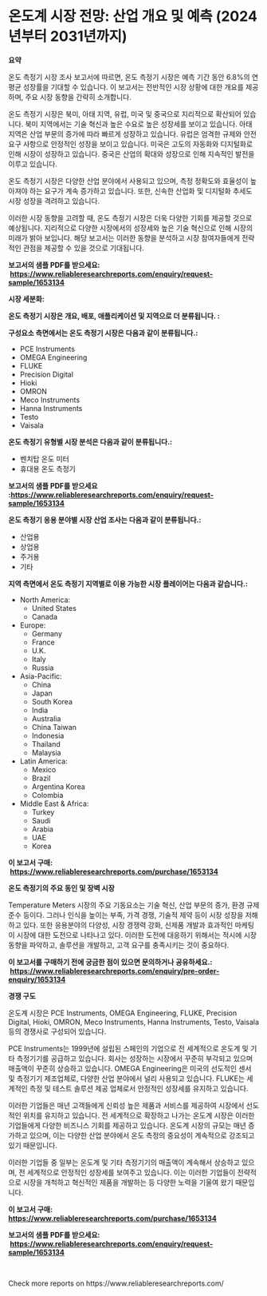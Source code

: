 <p><h1>온도계 시장 전망: 산업 개요 및 예측 (2024년부터 2031년까지)</h1></p><p><strong>요약</strong></p>
<p><p>온도 측정기 시장 조사 보고서에 따르면, 온도 측정기 시장은 예측 기간 동안 6.8%의 연평균 성장률을 기대할 수 있습니다. 이 보고서는 전반적인 시장 상황에 대한 개요를 제공하며, 주요 시장 동향을 간략히 소개합니다.</p><p>온도 측정기 시장은 북미, 아태 지역, 유럽, 미국 및 중국으로 지리적으로 확산되어 있습니다. 북미 지역에서는 기술 혁신과 높은 수요로 높은 성장세를 보이고 있습니다. 아태 지역은 산업 부문의 증가에 따라 빠르게 성장하고 있습니다. 유럽은 엄격한 규제와 안전 요구 사항으로 안정적인 성장을 보이고 있습니다. 미국은 고도의 자동화와 디지털화로 인해 시장이 성장하고 있습니다. 중국은 산업의 확대와 성장으로 인해 지속적인 발전을 이루고 있습니다.</p><p>온도 측정기 시장은 다양한 산업 분야에서 사용되고 있으며, 측정 정확도와 효율성이 높아져야 하는 요구가 계속 증가하고 있습니다. 또한, 신속한 산업화 및 디지털화 추세도 시장 성장을 격려하고 있습니다.</p><p>이러한 시장 동향을 고려할 때, 온도 측정기 시장은 더욱 다양한 기회를 제공할 것으로 예상됩니다. 지리적으로 다양한 시장에서의 성장세와 높은 기술 혁신으로 인해 시장의 미래가 밝아 보입니다. 해당 보고서는 이러한 동향을 분석하고 시장 참여자들에게 전략적인 관점을 제공할 수 있을 것으로 기대됩니다.</p></p>
<p><strong>보고서의 샘플 PDF를 받으세요: &nbsp;<a href="https://www.reliableresearchreports.com/enquiry/request-sample/1653134">https://www.reliableresearchreports.com/enquiry/request-sample/1653134</a></strong></p>
<p><strong>시장 세분화:</strong></p>
<p><strong> 온도 측정기 시장은 개요, 배포, 애플리케이션 및 지역으로 더 분류됩니다. :</strong></p>
<p><strong>구성요소 측면에서는 온도 측정기 시장은 다음과 같이 분류됩니다.:</strong></p>
<p><ul><li>PCE Instruments</li><li>OMEGA Engineering</li><li>FLUKE</li><li>Precision Digital</li><li>Hioki</li><li>OMRON</li><li>Meco Instruments</li><li>Hanna Instruments</li><li>Testo</li><li>Vaisala</li></ul></p>
<p><strong> 온도 측정기 유형별 시장 분석은 다음과 같이 분류됩니다.:</strong></p>
<p><ul><li>벤치탑 온도 미터</li><li>휴대용 온도 측정기</li></ul></p>
<p><strong>보고서의 샘플 PDF를 받으세요 :<a href="https://www.reliableresearchreports.com/enquiry/request-sample/1653134">https://www.reliableresearchreports.com/enquiry/request-sample/1653134</a></strong></p>
<p><strong> 온도 측정기 응용 분야별 시장 산업 조사는 다음과 같이 분류됩니다.:</strong></p>
<p><ul><li>산업용</li><li>상업용</li><li>주거용</li><li>기타</li></ul></p>
<p><strong>지역 측면에서 온도 측정기 지역별로 이용 가능한 시장 플레이어는 다음과 같습니다.:</strong></p>
<p><ul>
    <li>
        North America:
        <ul>
            <li>United States</li>
            <li>Canada</li>
        </ul>
    </li>
    <li>
        Europe:
        <ul>
            <li>Germany</li>
            <li>France</li>
            <li>U.K.</li>
            <li>Italy</li>
            <li>Russia</li>
        </ul>
    </li>
    <li>
        Asia-Pacific:
        <ul>
            <li>China</li>
            <li>Japan</li>
            <li>South Korea</li>
            <li>India</li>
            <li>Australia</li>
            <li>China Taiwan</li>
            <li>Indonesia</li>
            <li>Thailand</li>
            <li>Malaysia</li>
        </ul>
    </li>
    <li>
        Latin America:
        <ul>
            <li>Mexico</li>
            <li>Brazil</li>
            <li>Argentina Korea</li>
            <li>Colombia</li>
        </ul>
    </li>
    <li>
        Middle East & Africa:
        <ul>
            <li>Turkey</li>
            <li>Saudi</li>
            <li>Arabia</li>
            <li>UAE</li>
            <li>Korea</li>
        </ul>
    </li>
    </ul></p>
<p><strong>이 보고서 구매: &nbsp;<a href="https://www.reliableresearchreports.com/purchase/1653134">https://www.reliableresearchreports.com/purchase/1653134</a></strong></p>
<p><strong>온도 측정기의 주요 동인 및 장벽 시장</strong></p>
<p><p>Temperature Meters 시장의 주요 기동요소는 기술 혁신, 산업 부문의 증가, 환경 규제 준수 등이다. 그러나 인식을 높이는 부족, 가격 경쟁, 기술적 제약 등이 시장 성장을 저해하고 있다. 또한 응용분야의 다양성, 시장 경쟁력 강화, 신제품 개발과 효과적인 마케팅이 시장에 대한 도전으로 나타나고 있다. 이러한 도전에 대응하기 위해서는 적시에 시장 동향을 파악하고, 솔루션을 개발하고, 고객 요구를 충족시키는 것이 중요하다.</p></p>
<p><strong>이 보고서를 구매하기 전에 궁금한 점이 있으면 문의하거나 공유하세요.: &nbsp;<a href="https://www.reliableresearchreports.com/enquiry/pre-order-enquiry/1653134">https://www.reliableresearchreports.com/enquiry/pre-order-enquiry/1653134</a></strong></p>
<p><strong>경쟁 구도</strong></p>
<p><p>온도계 시장은 PCE Instruments, OMEGA Engineering, FLUKE, Precision Digital, Hioki, OMRON, Meco Instruments, Hanna Instruments, Testo, Vaisala 등의 경쟁사로 구성되어 있습니다. </p><p>PCE Instruments는 1999년에 설립된 스페인의 기업으로 전 세계적으로 온도계 및 기타 측정기기를 공급하고 있습니다. 회사는 성장하는 시장에서 꾸준히 부각되고 있으며 매출액이 꾸준히 상승하고 있습니다. OMEGA Engineering은 미국의 선도적인 센서 및 측정기기 제조업체로, 다양한 산업 분야에서 널리 사용되고 있습니다. FLUKE는 세계적인 측정 및 테스트 솔루션 제공 업체로서 안정적인 성장세를 유지하고 있습니다. </p><p>이러한 기업들은 매년 고객들에게 신뢰성 높은 제품과 서비스를 제공하여 시장에서 선도적인 위치를 유지하고 있습니다. 전 세계적으로 확장하고 나가는 온도계 시장은 이러한 기업들에게 다양한 비즈니스 기회를 제공하고 있습니다. 온도계 시장의 규모는 매년 증가하고 있으며, 이는 다양한 산업 분야에서 온도 측정의 중요성이 계속적으로 강조되고 있기 때문입니다. </p><p>이러한 기업들 중 일부는 온도계 및 기타 측정기기의 매출액이 계속해서 상승하고 있으며, 전 세계적으로 안정적인 성장세를 보여주고 있습니다. 이는 이러한 기업들이 전략적으로 시장을 개척하고 혁신적인 제품을 개발하는 등 다양한 노력을 기울여 왔기 때문입니다.</p></p>
<p><strong>이 보고서 구매: &nbsp; <a href="https://www.reliableresearchreports.com/purchase/1653134">https://www.reliableresearchreports.com/purchase/1653134</a></strong></p>
<p><strong>보고서의 샘플 PDF를 받으세요: &nbsp;<a href="https://www.reliableresearchreports.com/enquiry/request-sample/1653134">https://www.reliableresearchreports.com/enquiry/request-sample/1653134</a></strong><strong></strong></p>
<p>&nbsp;</p>
<p>Check more reports on https://www.reliableresearchreports.com/</p>